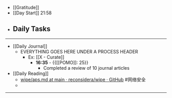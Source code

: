 - [[Gratitude]]
- [[Day Start]] 21:58
- Daily Tasks
    - 
- ---
- [[Daily Journal]] 
    - EVERYTHING GOES HERE UNDER A PROCESS HEADER
        - Ex: [[X - Curate]]
            - **16:35** - {{[[POMO]]: 25}}
                -  Completed a review of 10 journal articles
- [[Daily Reading]]
    - [wipe/aps.md at main · reconsidera/wipe · GitHub](https://github.com/reconsidera/wipe/blob/main/docs/aps.md) #网络安全
    - 
- ---
